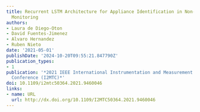 ```yaml
---
title: Recurrent LSTM Architecture for Appliance Identification in Non-Intrusive Load
  Monitoring
authors:
- Laura de Diego-Oton
- David Fuentes-Jimenez
- Alvaro Hernandez
- Ruben Nieto
date: '2021-05-01'
publishDate: '2024-10-20T09:55:21.847790Z'
publication_types:
- 1
publication: '*2021 IEEE International Instrumentation and Measurement Technology
  Conference (I2MTC)*'
doi: 10.1109/i2mtc50364.2021.9460046
links:
- name: URL
  url: http://dx.doi.org/10.1109/I2MTC50364.2021.9460046
---
```

